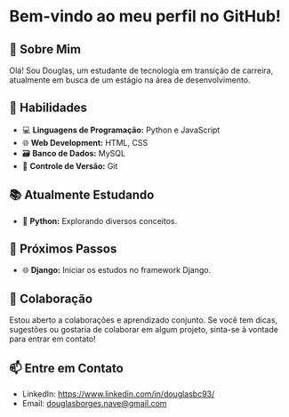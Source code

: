 # Bem-vindo ao meu perfil no GitHub!

## 👋 Sobre Mim
Olá! Sou Douglas, um estudante de tecnologia em transição de carreira, atualmente em busca de um estágio na área de desenvolvimento.

## 🚀 Habilidades
- 💻 **Linguagens de Programação:** Python e JavaScript
- 🌐 **Web Development:** HTML, CSS
- 🗃️ **Banco de Dados:** MySQL
- 🔄 **Controle de Versão:** Git

## 📚 Atualmente Estudando
- 🐍 **Python:** Explorando diversos conceitos.

## 🌱 Próximos Passos
- 🌐 **Django:** Iniciar os estudos no framework Django.

## 🤝 Colaboração
Estou aberto a colaborações e aprendizado conjunto. Se você tem dicas, sugestões ou gostaria de colaborar em algum projeto, sinta-se à vontade para entrar em contato!

## 📫 Entre em Contato
- LinkedIn: https://www.linkedin.com/in/douglasbc93/
- Email: douglasborges.nave@gmail.com
